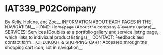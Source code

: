 # IAT339_P02Company


By Kelly, Helena, and Zoe__
INFORMATION ABOUT EACH PAGES IN THE NAVIGATION__
HOME: Homepage (About the company & events update)__
SERVICES: Services (Doubles as a portfolio gallery and service listing page, which links to individual product listings)__
CONTACT: Feedback and contact form__
CHECKOUT & SHOPPING CART: Accessed through the shopping cart icon, not in navigation__
